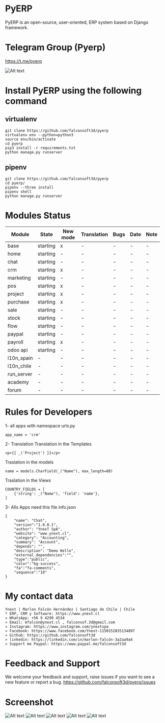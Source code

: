 # PyERP
PyERP is an open-source, user-oriented, ERP system based on Django framework.

# Telegram Group (Pyerp)
https://t.me/pyerp

![Alt text](https://github.com/falconsoft3d/pyerp/blob/master/marketing/pyerp-m.png?raw=true "Ynext")

# Install PyERP using the following command

## virtualenv

```
git clone https://github.com/falconsoft3d/pyerp
virtualenv env --python=python3
source env/bin/activate
cd pyerp
pip3 install -r requirements.txt
python manage.py runserver
```

## pipenv

```
git clone https://github.com/falconsoft3d/pyerp
cd pyerp/
pipenv --three install                  
pipenv shell                            
python manage.py runserver
```

# Modules Status
| Module  | State | New mode | Translation | Bugs | Date | Note |
| ------------- | ------------- | ------------- | ------------- | ------------- | ------------- | ------------- |
| base  | starting | x | - | - | - | - |
| home  | starting | - | - | - | - | - |
| chat  | starting | - | - | - | - | - |
| crm  | starting | x | - | - | - | - |
| marketing  | starting | - | - | - | - | - |
| pos  | starting | x | - | - | - | - |
| project  | starting | x | - | - | - | - |
| purchase | starting | x | - | - | - | - |
| sale  | starting | - | - | - | - | - |
| stock | starting | - | - | - | - | - |
| flow | starting | - | - | - | - | - |
| paypal | starting | - | - | - | - | - |
| payroll | starting | x | - | - | - | - |
| odoo api | starting | - | - | - | - | - |
| l10n_spain | - | - | - | - | - | - |
| l10n_chile | - | - | - | - | - | - |
| run_server | - | - | - | - | - | - |
| academy | - | - | - | - | - | - |
| forum | - | - | - | - | - | - |


# Rules for Developers
1- all apps with namespace urls.py
```
app_name = 'crm'
```
2- Translation
Translation in the Templates
```
<p>{{ _('Project') }}</p>
```
Traslation in the models
```
name = models.CharField(_("Name"), max_length=80)
```
Traslation in the Views
```
COUNTRY_FIELDS = [
    {'string': _("Name"), 'field': 'name'},
]
```
3- Alls Apps need this file
info.json
```
{
	"name": "Chat",
	"version":"1.0.0.1",
	"author": "YnexT SpA",
	"website": "www.ynext.cl",
	"category": "Accounting",
	"summary": "Account",
	"depends": "",
	"description": "Demo Hello",
	"external_dependencies":"",
	"type":"public",
	"color":"bg-success",
	"fa":"fa-comments",
	"sequence":"10"
}

```

# My contact data
```
Ynext | Marlon Falcón Hernández | Santiago de Chile | Chile
* ERP, CRM y Software: https://www.ynext.cl
» WhatsApp: +56 9 4299 4534
» Email: mfalcon@ynext.cl , falconsof.3d@gmail.com
» Instagram: https://www.instagram.com/ynextspa
» Facebook: https://www.facebook.com/Ynext-1150152835134897
» Github: https://github.com/falconsoft3d
» linkedin: https://linkedin.com/in/marlon-falcón-3a2aa9a4
» Support me Paypal: https://www.paypal.me/falconsoft3d
```

# Feedback and Support
We welcome your feedback and support, raise issues if you want to see a new feature or report a bug.
https://github.com/falconsoft3d/pyerp/issues


# Screenshot
![Alt text](https://github.com/falconsoft3d/pyerp/blob/master/marketing/05.png?raw=true "Ynext")
![Alt text](https://github.com/falconsoft3d/pyerp/blob/master/marketing/01.png?raw=true "Ynext")
![Alt text](https://github.com/falconsoft3d/pyerp/blob/master/marketing/02.png?raw=true "Ynext")
![Alt text](https://github.com/falconsoft3d/pyerp/blob/master/marketing/03.png?raw=true "Ynext")
![Alt text](https://github.com/falconsoft3d/pyerp/blob/master/marketing/04.png?raw=true "Ynext")

